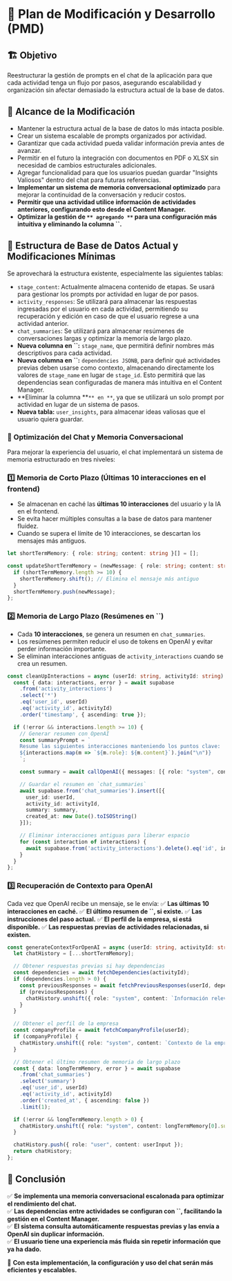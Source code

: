 # 📌 Plan de Modificación y Desarrollo (PMD)

## 🏗️ **Objetivo**

Reestructurar la gestión de prompts en el chat de la aplicación para que cada actividad tenga un flujo por pasos, asegurando escalabilidad y organización sin afectar demasiado la estructura actual de la base de datos.

## 📌 **Alcance de la Modificación**

- Mantener la estructura actual de la base de datos lo más intacta posible.
- Crear un sistema escalable de prompts organizados por actividad.
- Garantizar que cada actividad pueda validar información previa antes de avanzar.
- Permitir en el futuro la integración con documentos en PDF o XLSX sin necesidad de cambios estructurales adicionales.
- Agregar funcionalidad para que los usuarios puedan guardar "Insights Valiosos" dentro del chat para futuras referencias.
- **Implementar un sistema de memoria conversacional optimizado** para mejorar la continuidad de la conversación y reducir costos.
- **Permitir que una actividad utilice información de actividades anteriores, configurando esto desde el Content Manager.**
- **Optimizar la gestión de **``** agregando **``** para una configuración más intuitiva y eliminando la columna **``**.**

## 📂 **Estructura de Base de Datos Actual y Modificaciones Mínimas**

Se aprovechará la estructura existente, especialmente las siguientes tablas:

- `stage_content`: Actualmente almacena contenido de etapas. Se usará para gestionar los prompts por actividad en lugar de por pasos.
- `activity_responses`: Se utilizará para almacenar las respuestas ingresadas por el usuario en cada actividad, permitiendo su recuperación y edición en caso de que el usuario regrese a una actividad anterior.
- `chat_summaries`: Se utilizará para almacenar resúmenes de conversaciones largas y optimizar la memoria de largo plazo.
- **Nueva columna en **``**:** `stage_name`, que permitirá definir nombres más descriptivos para cada actividad.
- **Nueva columna en **``**:** `dependencies JSONB`, para definir qué actividades previas deben usarse como contexto, almacenando directamente los valores de `stage_name` en lugar de `stage_id`. Esto permitirá que las dependencias sean configuradas de manera más intuitiva en el Content Manager.
- **Eliminar la columna **``** en **``, ya que se utilizará un solo prompt por actividad en lugar de un sistema de pasos.
- **Nueva tabla:** `user_insights`, para almacenar ideas valiosas que el usuario quiera guardar.

### **📌 Optimización del Chat y Memoria Conversacional**

Para mejorar la experiencia del usuario, el chat implementará un sistema de memoria estructurado en tres niveles:

### **1️⃣ Memoria de Corto Plazo (Últimas 10 interacciones en el frontend)**

- Se almacenan en caché las **últimas 10 interacciones** del usuario y la IA en el frontend.
- Se evita hacer múltiples consultas a la base de datos para mantener fluidez.
- Cuando se supera el límite de 10 interacciones, se descartan los mensajes más antiguos.

```typescript
let shortTermMemory: { role: string; content: string }[] = [];

const updateShortTermMemory = (newMessage: { role: string; content: string }) => {
  if (shortTermMemory.length >= 10) {
    shortTermMemory.shift(); // Elimina el mensaje más antiguo
  }
  shortTermMemory.push(newMessage);
};
```

### **2️⃣ Memoria de Largo Plazo (Resúmenes en **``**)**

- Cada **10 interacciones**, se genera un resumen en `chat_summaries`.
- Los resúmenes permiten reducir el uso de tokens en OpenAI y evitar perder información importante.
- Se eliminan interacciones antiguas de `activity_interactions` cuando se crea un resumen.

```typescript
const cleanUpInteractions = async (userId: string, activityId: string) => {
  const { data: interactions, error } = await supabase
    .from('activity_interactions')
    .select('*')
    .eq('user_id', userId)
    .eq('activity_id', activityId)
    .order('timestamp', { ascending: true });

  if (!error && interactions.length >= 10) {
    // Generar resumen con OpenAI
    const summaryPrompt = `
    Resume las siguientes interacciones manteniendo los puntos clave:
    ${interactions.map(m => `${m.role}: ${m.content}`).join("\n")}
    `;

    const summary = await callOpenAI({ messages: [{ role: "system", content: summaryPrompt }] });

    // Guardar el resumen en `chat_summaries`
    await supabase.from('chat_summaries').insert([{ 
      user_id: userId, 
      activity_id: activityId, 
      summary: summary, 
      created_at: new Date().toISOString()
    }]);

    // Eliminar interacciones antiguas para liberar espacio
    for (const interaction of interactions) {
      await supabase.from('activity_interactions').delete().eq('id', interaction.id);
    }
  }
};
```

### **3️⃣ Recuperación de Contexto para OpenAI**

Cada vez que OpenAI recibe un mensaje, se le envía: ✅ **Las últimas 10 interacciones en caché.** ✅ **El último resumen de **``**, si existe.** ✅ **Las instrucciones del paso actual.** ✅ **El perfil de la empresa, si está disponible.** ✅ **Las respuestas previas de actividades relacionadas, si existen.**

```typescript
const generateContextForOpenAI = async (userId: string, activityId: string, userInput: string) => {
  let chatHistory = [...shortTermMemory];

  // Obtener respuestas previas si hay dependencias
  const dependencies = await fetchDependencies(activityId);
  if (dependencies.length > 0) {
    const previousResponses = await fetchPreviousResponses(userId, dependencies);
    if (previousResponses) {
      chatHistory.unshift({ role: "system", content: `Información relevante de actividades previas: ${JSON.stringify(previousResponses)}` });
    }
  }

  // Obtener el perfil de la empresa
  const companyProfile = await fetchCompanyProfile(userId);
  if (companyProfile) {
    chatHistory.unshift({ role: "system", content: `Contexto de la empresa: ${JSON.stringify(companyProfile)}` });
  }

  // Obtener el último resumen de memoria de largo plazo
  const { data: longTermMemory, error } = await supabase
    .from('chat_summaries')
    .select('summary')
    .eq('user_id', userId)
    .eq('activity_id', activityId)
    .order('created_at', { ascending: false })
    .limit(1);

  if (!error && longTermMemory.length > 0) {
    chatHistory.unshift({ role: "system", content: longTermMemory[0].summary });
  }

  chatHistory.push({ role: "user", content: userInput });
  return chatHistory;
};
```

## **🚀 Conclusión**

✅ **Se implementa una memoria conversacional escalonada para optimizar el rendimiento del chat.**\
✅ **Las dependencias entre actividades se configuran con **``**, facilitando la gestión en el Content Manager.**\
✅ **El sistema consulta automáticamente respuestas previas y las envía a OpenAI sin duplicar información.**\
✅ **El usuario tiene una experiencia más fluida sin repetir información que ya ha dado.**

🚀 **Con esta implementación, la configuración y uso del chat serán más eficientes y escalables.**

